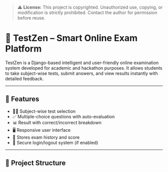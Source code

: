 > ⚠️ **License:** This project is copyrighted.
> Unauthorized use, copying, or modification is strictly prohibited.
> Contact the author for permission before reuse.


# 🧠 TestZen – Smart Online Exam Platform

TestZen is a Django-based intelligent and user-friendly online examination system developed for academic and hackathon purposes. It allows students to take subject-wise tests, submit answers, and view results instantly with detailed feedback.

---

## 🚀 Features

- 👨‍🏫 Subject-wise test selection
- ✅ Multiple-choice questions with auto-evaluation
- 📊 Result with correct/incorrect breakdown
- 🖥️ Responsive user interface
- 🧾 Stores exam history and score
- 🔐 Secure login/logout system (if enabled)

---

## 📁 Project Structure

